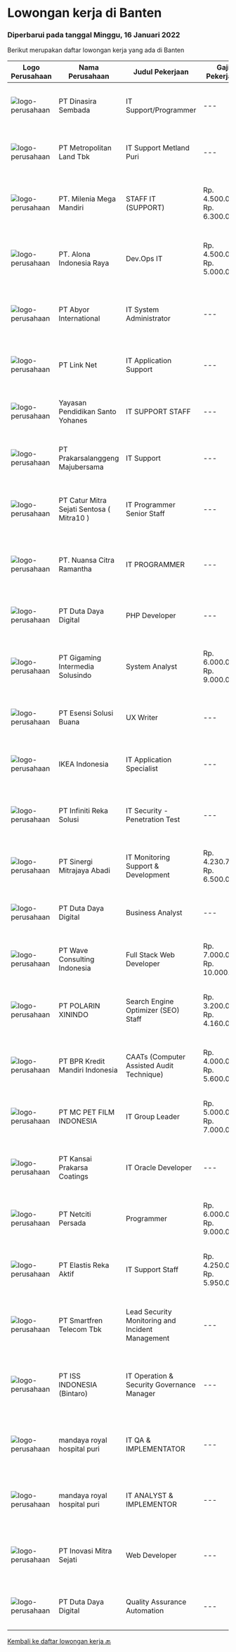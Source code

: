 
  # Lowongan kerja di Banten

  ### Diperbarui pada tanggal Minggu, 16 Januari 2022

  Berikut merupakan daftar lowongan kerja yang ada di Banten

  |Logo Perusahaan | Nama Perusahaan | Judul Pekerjaan | Gaji Pekerjaan | Lokasi | Deskripsi | Tanggal diunggah | Pranala |
  | -------------- | --------------- | --------------- | --------- | --------- | -------------- | ------- | ----------- |
  |![logo-perusahaan](https://image-service-cdn.seek.com.au/a65ab1dbfdfda66c5dd5ea080f6a0b8f294d583b/ee4dce1061f3f616224767ad58cb2fc751b8d2dc)|PT Dinasira Sembada|IT Support/Programmer|---|Tangerang|Job Requirements: Candidate must possess at least Bachelor's Degree S1/ or S2 Master's Degree preferably in Engineering (Computer/Telecommunication),...|Sabtu, 15 Januari 2022|https://www.jobstreet.co.id/id/job/it-support-programmer-3757307?token=0~03e855ad-3bbe-4afc-9706-230042b102e4&sectionRank=1&jobId=jobstreet-id-job-3757307|
|![logo-perusahaan](https://image-service-cdn.seek.com.au/969c6723cb4bf66b7ff3a2f7a7234c1b4adcd774/ee4dce1061f3f616224767ad58cb2fc751b8d2dc)|PT Metropolitan Land Tbk|IT Support Metland Puri|---|Banten|Responsibilities: Monitoring and maintaining computer systems and networks. Installing and configuring computer hardware, software, systems, networks,...|Sabtu, 15 Januari 2022|https://www.jobstreet.co.id/id/job/it-support-metland-puri-3757167?token=0~03e855ad-3bbe-4afc-9706-230042b102e4&sectionRank=2&jobId=jobstreet-id-job-3757167|
|![logo-perusahaan](https://image-service-cdn.seek.com.au/922d78970aa2853cd96b20352aa0939307d05968/ee4dce1061f3f616224767ad58cb2fc751b8d2dc)|PT. Milenia Mega Mandiri|STAFF IT (SUPPORT)|Rp. 4.500.000-Rp. 6.300.000|Cikupa|Deskripsi Pekerjaan Menanganni Trouble Shooting, Software , hardware, server Menangani tugas-tugas IT secara umum Persyaratan: Usia Minimal 27tahun...|Jumat, 14 Januari 2022|https://www.jobstreet.co.id/id/job/staff-it-support-3756074?token=0~03e855ad-3bbe-4afc-9706-230042b102e4&sectionRank=3&jobId=jobstreet-id-job-3756074|
|![logo-perusahaan](https://image-service-cdn.seek.com.au/b33d0b413611d72eda315d4cf0acdb29d755537b/ee4dce1061f3f616224767ad58cb2fc751b8d2dc)|PT. Alona Indonesia Raya|Dev.Ops  IT|Rp. 4.500.000-Rp. 5.000.000|Tangerang|Memiliki pengalaman menggunakan VPS. Memiliki pengalaman maintenance server dengan menggunakan NGINX, PHP &amp; MySQL minimal 1 tahun. Memiliki...|Sabtu, 15 Januari 2022|https://www.jobstreet.co.id/id/job/dev-ops-it-3744622?token=0~03e855ad-3bbe-4afc-9706-230042b102e4&sectionRank=4&jobId=jobstreet-id-job-3744622|
|![logo-perusahaan](https://image-service-cdn.seek.com.au/f5a26d6046d19d6d82dd3c2e9579185a7427c7f1/ee4dce1061f3f616224767ad58cb2fc751b8d2dc)|PT Abyor International|IT System Administrator|---|Tangerang|NTT DATA Business Solution Development Program - 2021 for Junior Professional SAP Consultant:  SAP BASIS (System Administrator) PT Abyor International...|Sabtu, 15 Januari 2022|https://www.jobstreet.co.id/id/job/it-system-administrator-3745843?token=0~03e855ad-3bbe-4afc-9706-230042b102e4&sectionRank=5&jobId=jobstreet-id-job-3745843|
|![logo-perusahaan](https://image-service-cdn.seek.com.au/641f84b4e1f639f1547cc07f9d8016bcb6803b32/ee4dce1061f3f616224767ad58cb2fc751b8d2dc)|PT Link Net|IT Application Support|---|Banten|At least Diploma from Information Technology / System; Minimal 2 years experiences in IT Application or System; Having passion in IT System Hardware /...|Jumat, 14 Januari 2022|https://www.jobstreet.co.id/id/job/it-application-support-3755901?token=0~03e855ad-3bbe-4afc-9706-230042b102e4&sectionRank=6&jobId=jobstreet-id-job-3755901|
|![logo-perusahaan](https://image-service-cdn.seek.com.au/f6909641edf5584032a239bee0ef0321845247e3/ee4dce1061f3f616224767ad58cb2fc751b8d2dc)|Yayasan Pendidikan Santo Yohanes|IT SUPPORT STAFF|---|Tangerang|IT Support is responsible to investigate and resolve support cases quickly and effectively. The key focus is to improve the client experience, working...|Kamis, 13 Januari 2022|https://www.jobstreet.co.id/id/job/it-support-staff-3754958?token=0~03e855ad-3bbe-4afc-9706-230042b102e4&sectionRank=7&jobId=jobstreet-id-job-3754958|
|![logo-perusahaan](https://image-service-cdn.seek.com.au/7dcc6a04e8527871cf7495857461ec9e04d09d9f/ee4dce1061f3f616224767ad58cb2fc751b8d2dc)|PT Prakarsalanggeng Majubersama|IT Support|---|Banten|Job description : Install and configure computer hardware, software, systems, networks, printers, and scanners Monitor and maintain computer systems...|Jumat, 14 Januari 2022|https://www.jobstreet.co.id/id/job/it-support-3755492?token=0~03e855ad-3bbe-4afc-9706-230042b102e4&sectionRank=8&jobId=jobstreet-id-job-3755492|
|![logo-perusahaan](https://image-service-cdn.seek.com.au/061d1c87d834317cd58004916159f8726e39b2c9/ee4dce1061f3f616224767ad58cb2fc751b8d2dc)|PT Catur Mitra Sejati Sentosa ( Mitra10 )|IT Programmer Senior Staff|---|Tangerang|Candidate must possess at least Bachelor's Degree/Post Graduate Degree in Computer Science/Information Technology or equivalent. At least 2 Year(s) of...|Sabtu, 15 Januari 2022|https://www.jobstreet.co.id/id/job/it-programmer-senior-staff-3745373?token=0~03e855ad-3bbe-4afc-9706-230042b102e4&sectionRank=9&jobId=jobstreet-id-job-3745373|
|![logo-perusahaan](https://image-service-cdn.seek.com.au/a877247070d46db1d65d21596203f928f55e475a/ee4dce1061f3f616224767ad58cb2fc751b8d2dc)|PT. Nuansa Citra Ramantha|IT PROGRAMMER|---|Tangerang|PT. Nuansa Citra Ramantha adalah perusahaan IT Nasional yang berfokus pada layanan IT Consulting, IT Audit dan System Integrator, yang sudah...|Jumat, 14 Januari 2022|https://www.jobstreet.co.id/id/job/it-programmer-3742792?token=0~03e855ad-3bbe-4afc-9706-230042b102e4&sectionRank=10&jobId=jobstreet-id-job-3742792|
|![logo-perusahaan](https://image-service-cdn.seek.com.au/37f4b10d9e280f6584590c1587ef913ae87be15d/ee4dce1061f3f616224767ad58cb2fc751b8d2dc)|PT Duta Daya Digital|PHP Developer|---|Tangerang|Crewdible is an Indonesia-based Startup company, focusing on online fulfillment services. Since 2017, Crewdible has provided multi-channel fulfillment...|Sabtu, 15 Januari 2022|https://www.jobstreet.co.id/id/job/php-developer-3738469?token=0~03e855ad-3bbe-4afc-9706-230042b102e4&sectionRank=11&jobId=jobstreet-id-job-3738469|
|![logo-perusahaan](https://image-service-cdn.seek.com.au/c1e8139d77ba4e4e2e62d16ad068df4c60f1ec26/ee4dce1061f3f616224767ad58cb2fc751b8d2dc)|PT Gigaming Intermedia Solusindo|System Analyst|Rp. 6.000.000-Rp. 9.000.000|Tangerang|Job Requirements: Candidate must possess at least Bachelor's Degree in Computer Science/Information Technology or equivalent.  At least 3 Year(s) of...|Sabtu, 15 Januari 2022|https://www.jobstreet.co.id/id/job/system-analyst-3745160?token=0~03e855ad-3bbe-4afc-9706-230042b102e4&sectionRank=12&jobId=jobstreet-id-job-3745160|
|![logo-perusahaan](https://image-service-cdn.seek.com.au/19866fdb3ecde1a6d7b113fc0d24cc05b03f8447/ee4dce1061f3f616224767ad58cb2fc751b8d2dc)|PT Esensi Solusi Buana|UX Writer|---|Tangerang|About the role:Create a copywriting strategy that makes it easy for users to interact with Food &amp; Beverages-based application products.What you’ll...|Sabtu, 15 Januari 2022|https://www.jobstreet.co.id/id/job/ux-writer-3745227?token=0~03e855ad-3bbe-4afc-9706-230042b102e4&sectionRank=13&jobId=jobstreet-id-job-3745227|
|![logo-perusahaan](https://image-service-cdn.seek.com.au/d3c09a4e814c3782a945d151d295d63c20cd5376/ee4dce1061f3f616224767ad58cb2fc751b8d2dc)|IKEA Indonesia|IT Application Specialist|---|Tangerang|Take your career in any direction. With so many different roles across the world, you can choose where you want to go. Take your career to all kinds...|Jumat, 14 Januari 2022|https://www.jobstreet.co.id/id/job/it-application-specialist-3756770?token=0~03e855ad-3bbe-4afc-9706-230042b102e4&sectionRank=14&jobId=jobstreet-id-job-3756770|
|![logo-perusahaan](https://image-service-cdn.seek.com.au/0abb5781b454d4726c24cebcf20fe2940f34a7c4/ee4dce1061f3f616224767ad58cb2fc751b8d2dc)|PT Infiniti Reka Solusi|IT Security - Penetration Test|---|Tangerang|Job Description: Conduct security assessments such as penetration tests and vulnerability assessments. Perform Whitebox/Graybox testing of Web/Mobile...|Sabtu, 15 Januari 2022|https://www.jobstreet.co.id/id/job/it-security-penetration-test-3744706?token=0~03e855ad-3bbe-4afc-9706-230042b102e4&sectionRank=15&jobId=jobstreet-id-job-3744706|
|![logo-perusahaan](https://image-service-cdn.seek.com.au/0c74eda6d08ccae2f0c520cf5a2e16059a54b2f8/ee4dce1061f3f616224767ad58cb2fc751b8d2dc)|PT Sinergi Mitrajaya Abadi|IT Monitoring Support & Development|Rp. 4.230.793-Rp. 6.500.000|Tangerang|Klient kami adalah salah satu perusahaan terkenal di industri perbankan di indonesia sedang mencari posisi sebagai  IT Monitoring Support &amp;...|Rabu, 12 Januari 2022|https://www.jobstreet.co.id/id/job/it-monitoring-support-development-3753760?token=0~03e855ad-3bbe-4afc-9706-230042b102e4&sectionRank=16&jobId=jobstreet-id-job-3753760|
|![logo-perusahaan](https://image-service-cdn.seek.com.au/37f4b10d9e280f6584590c1587ef913ae87be15d/ee4dce1061f3f616224767ad58cb2fc751b8d2dc)|PT Duta Daya Digital|Business Analyst|---|Tangerang|Crewdible is an Indonesia-based Startup company, focusing on online fulfillment services. Since 2017, Crewdible has provided multi-channel fulfillment...|Sabtu, 15 Januari 2022|https://www.jobstreet.co.id/id/job/business-analyst-3744597?token=0~03e855ad-3bbe-4afc-9706-230042b102e4&sectionRank=17&jobId=jobstreet-id-job-3744597|
|![logo-perusahaan](https://image-service-cdn.seek.com.au/d2e13c1755cfcfdfcb7b7635f1ecbc768f39f325/ee4dce1061f3f616224767ad58cb2fc751b8d2dc)|PT Wave Consulting Indonesia|Full Stack Web Developer|Rp. 7.000.000-Rp. 10.000.000|Tangerang|We are looking for an experienced Full Stack Developer to help us keep growing. The responsibilities include building and upgrading our...|Sabtu, 15 Januari 2022|https://www.jobstreet.co.id/id/job/full-stack-web-developer-3744729?token=0~03e855ad-3bbe-4afc-9706-230042b102e4&sectionRank=18&jobId=jobstreet-id-job-3744729|
|![logo-perusahaan](https://image-service-cdn.seek.com.au/0ef519aa10d169b730b136fa6917ca35a09e7b7b/ee4dce1061f3f616224767ad58cb2fc751b8d2dc)|PT POLARIN XININDO|Search Engine Optimizer (SEO) Staff|Rp. 3.200.000-Rp. 4.160.000|Tangerang|HALLO ...!!! Hanya bagi kamu yang suka tantangan, Bertanggung Jawab, Kreatif dan Komunikatif serta bisa bekerja sama dalam satu SUPER TEAM !! COME AND...|Jumat, 14 Januari 2022|https://www.jobstreet.co.id/id/job/search-engine-optimizer-seo-staff-3744002?token=0~03e855ad-3bbe-4afc-9706-230042b102e4&sectionRank=19&jobId=jobstreet-id-job-3744002|
|![logo-perusahaan](https://image-service-cdn.seek.com.au/30bb5999850e50e9e01c4292216b6bbcae3f21e3/ee4dce1061f3f616224767ad58cb2fc751b8d2dc)|PT BPR Kredit Mandiri Indonesia|CAATs (Computer Assisted Audit Technique)|Rp. 4.000.000-Rp. 5.600.000|Tangerang|S1 Komputer (Menguasai dengan baik programming dan penggunaan audit software, seperti MY SQL dan WEB) Lulusan SI Banking / Audit / IT Programming /...|Jumat, 14 Januari 2022|https://www.jobstreet.co.id/id/job/caats-computer-assisted-audit-technique-3742946?token=0~03e855ad-3bbe-4afc-9706-230042b102e4&sectionRank=20&jobId=jobstreet-id-job-3742946|
|![logo-perusahaan](https://us.123rf.com/450wm/pavelstasevich/pavelstasevich1811/pavelstasevich181101027/112815900-stock-vector-no-image-available-icon-flat-vector.jpg?ver=6)|PT MC PET FILM INDONESIA|IT Group Leader|Rp. 5.000.000-Rp. 7.000.000|Cilegon|Requirements: Candidate must possess at least Diploma Degree in Computer Science/Information Technology or equivalent. Required language(s): English...|Rabu, 12 Januari 2022|https://www.jobstreet.co.id/id/job/it-group-leader-3753108?token=0~03e855ad-3bbe-4afc-9706-230042b102e4&sectionRank=21&jobId=jobstreet-id-job-3753108|
|![logo-perusahaan](https://image-service-cdn.seek.com.au/6dd09f7a20af2ed984ea2c2cf63cfabecc728ad5/ee4dce1061f3f616224767ad58cb2fc751b8d2dc)|PT Kansai Prakarsa Coatings|IT Oracle Developer|---|Tangerang|IT ORACLE DEVELOPER - PT KANSAI PRAKARSA COATINGSTangerang (Banten) Task &amp; Responsibilities : Researching, designing, implementing, and managing...|Jumat, 14 Januari 2022|https://www.jobstreet.co.id/id/job/it-oracle-developer-3743570?token=0~03e855ad-3bbe-4afc-9706-230042b102e4&sectionRank=22&jobId=jobstreet-id-job-3743570|
|![logo-perusahaan](https://image-service-cdn.seek.com.au/0520325b0b6b8ee114c74e751173acf661fd1afe/ee4dce1061f3f616224767ad58cb2fc751b8d2dc)|PT Netciti Persada|Programmer|Rp. 6.000.000-Rp. 9.000.000|Tangerang|Requirements :1.	Candidate must possessat leat Bachelor Degree from Reputable University from IT or Computer Science, or Information System with GPA...|Jumat, 14 Januari 2022|https://www.jobstreet.co.id/id/job/programmer-3756333?token=0~03e855ad-3bbe-4afc-9706-230042b102e4&sectionRank=23&jobId=jobstreet-id-job-3756333|
|![logo-perusahaan](https://image-service-cdn.seek.com.au/e417964fa65eb7569f6097f32da7a3d6a09db00d/ee4dce1061f3f616224767ad58cb2fc751b8d2dc)|PT Elastis Reka Aktif|IT Support Staff|Rp. 4.250.000-Rp. 5.950.000|Serang|Tugas dan Tanggung Jawab Melaksanakan pembangunan dan menjaga infrastruktur IT perusahaan. Menjaga kelancaran berjalannya sistem komputerisasi...|Selasa, 11 Januari 2022|https://www.jobstreet.co.id/id/job/it-support-staff-3750811?token=0~03e855ad-3bbe-4afc-9706-230042b102e4&sectionRank=24&jobId=jobstreet-id-job-3750811|
|![logo-perusahaan](https://image-service-cdn.seek.com.au/e33a62a047a936b13377186fb2f8be447b852b49/ee4dce1061f3f616224767ad58cb2fc751b8d2dc)|PT Smartfren Telecom Tbk|Lead Security Monitoring and Incident Management|---|Tangerang|Establish threat management platform through Security Information and Event System (SIEM) solution Conduct regular test to measure and improve SIEM...|Sabtu, 15 Januari 2022|https://www.jobstreet.co.id/id/job/lead-security-monitoring-and-incident-management-3744540?token=0~03e855ad-3bbe-4afc-9706-230042b102e4&sectionRank=25&jobId=jobstreet-id-job-3744540|
|![logo-perusahaan](https://image-service-cdn.seek.com.au/69b547796e2a7848fe3ef971363040924a411425/ee4dce1061f3f616224767ad58cb2fc751b8d2dc)|PT ISS INDONESIA (Bintaro)|IT Operation & Security Governance Manager|---|Banten|Requirements: Bachelor degree in Informatics Engineering/Information Systems/Information Management/Electrical Telecommunications Engineering More...|Kamis, 13 Januari 2022|https://www.jobstreet.co.id/id/job/it-operation-security-governance-manager-3755342?token=0~03e855ad-3bbe-4afc-9706-230042b102e4&sectionRank=26&jobId=jobstreet-id-job-3755342|
|![logo-perusahaan](https://image-service-cdn.seek.com.au/290d9ebb267fd892108d05be89582fa22d3e044c/ee4dce1061f3f616224767ad58cb2fc751b8d2dc)|mandaya royal hospital puri|IT QA & IMPLEMENTATOR|---|Tangerang|Minimal Pendidikan IT Bootcamp atau S1 IT Berpengalaman membuat Automatic Testing Mudah memahami Skenario/UI/UX yang ada Bisa membuat Skenario untuk...|Kamis, 13 Januari 2022|https://www.jobstreet.co.id/id/job/it-qa-implementator-3741274?token=0~03e855ad-3bbe-4afc-9706-230042b102e4&sectionRank=27&jobId=jobstreet-id-job-3741274|
|![logo-perusahaan](https://image-service-cdn.seek.com.au/290d9ebb267fd892108d05be89582fa22d3e044c/ee4dce1061f3f616224767ad58cb2fc751b8d2dc)|mandaya royal hospital puri|IT ANALYST & IMPLEMENTOR|---|Tangerang|Minimal Pendidikan IT Bootcamp atau S1 IT Memiliki pemahaman yang mendalam mengenai Requirement Analysis dan Dokumentasi Bisa membuat design database...|Kamis, 13 Januari 2022|https://www.jobstreet.co.id/id/job/it-analyst-implementor-3741241?token=0~03e855ad-3bbe-4afc-9706-230042b102e4&sectionRank=28&jobId=jobstreet-id-job-3741241|
|![logo-perusahaan](https://image-service-cdn.seek.com.au/e466f42b02c900aac487e5a54e8bd5e820f92ab1/ee4dce1061f3f616224767ad58cb2fc751b8d2dc)|PT Inovasi Mitra Sejati|Web Developer|---|Jakarta Pusat|Job Requirements Bachelor’s Degree/Diploma in Computer Science, Informatics System, Information Technology or equivalent from reputable university....|Sabtu, 15 Januari 2022|https://www.jobstreet.co.id/id/job/web-developer-3755894?token=0~03e855ad-3bbe-4afc-9706-230042b102e4&sectionRank=29&jobId=jobstreet-id-job-3755894|
|![logo-perusahaan](https://image-service-cdn.seek.com.au/37f4b10d9e280f6584590c1587ef913ae87be15d/ee4dce1061f3f616224767ad58cb2fc751b8d2dc)|PT Duta Daya Digital|Quality Assurance Automation|---|Tangerang|Crewdible is an Indonesia-based Startup company, focusing on online fulfillment services. Since 2017, Crewdible has provided multi-channel fulfillment...|Kamis, 13 Januari 2022|https://www.jobstreet.co.id/id/job/quality-assurance-automation-3741037?token=0~03e855ad-3bbe-4afc-9706-230042b102e4&sectionRank=30&jobId=jobstreet-id-job-3741037|


  [Kembali ke daftar lowongan kerja 🔙](../README.md#daftar-lowongan-kerja)
  